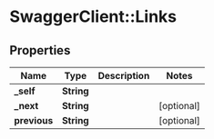 # SwaggerClient::Links

## Properties
Name | Type | Description | Notes
------------ | ------------- | ------------- | -------------
**_self** | **String** |  | 
**_next** | **String** |  | [optional] 
**previous** | **String** |  | [optional] 


